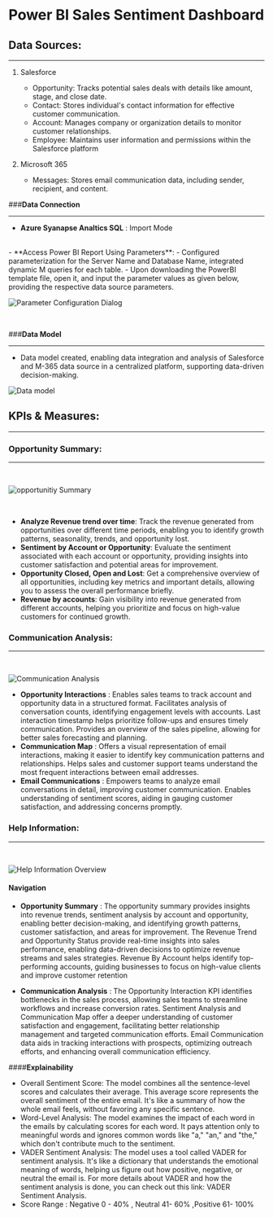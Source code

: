 
# Power BI Sales Sentiment Dashboard

## Data Sources: 

---

1. Salesforce    
    - Opportunity: Tracks potential sales deals with details like amount, stage, and close date.                                             
    - Contact: Stores individual's contact information for effective customer communication.
    - Account: Manages company or organization details to monitor customer relationships.
    - Employee: Maintains user information and permissions within the Salesforce platform
    
 2. Microsoft 365 
    - Messages: Stores email communication data, including sender, recipient, and content.


###**Data Connection** 

---

 - **Azure Syanapse Analtics SQL** : Import Mode 
 <br>
 - **Access Power BI Report Using Parameters**:
    - Configured parameterization for the Server Name and Database Name, integrated dynamic M queries for each table.
    - Upon downloading the PowerBI template file, open it, and input the parameter values as given below, providing the respective data source parameters.

![Parameter Configuration Dialog](https://dev.azure.com/Microsoft-Graph-Data-Connect-Solution-23-SMS-7186/3b38bb2b-5d73-4d2e-a6f9-3be46e53ce1e/_apis/git/repositories/7bf497aa-7f32-4bf9-afab-1fdb00605e14/items?path=/docs/media/Parameters.PNG&versionDescriptor%5BversionOptions%5D=0&versionDescriptor%5BversionType%5D=0&versionDescriptor%5Bversion%5D=feature/pbi&resolveLfs=true&%24format=octetStream&api-version=5.0)

<br>



###**Data Model** 

---

 - Data model created, enabling data integration and analysis of Salesforce and M-365 data source in a centralized platform, supporting data-driven decision-making.

![Data model](https://dev.azure.com/Microsoft-Graph-Data-Connect-Solution-23-SMS-7186/3b38bb2b-5d73-4d2e-a6f9-3be46e53ce1e/_apis/git/repositories/7bf497aa-7f32-4bf9-afab-1fdb00605e14/items?path=/docs/media/DataModel.PNG&versionDescriptor%5BversionOptions%5D=0&versionDescriptor%5BversionType%5D=0&versionDescriptor%5Bversion%5D=feature/readme-page-update-001&resolveLfs=true&%24format=octetStream&api-version=5.0)




## KPIs & Measures:

-----
 
 
### Opportunity Summary:




---

<br>

![opportunitiy Summary](https://dev.azure.com/Microsoft-Graph-Data-Connect-Solution-23-SMS-7186/3b38bb2b-5d73-4d2e-a6f9-3be46e53ce1e/_apis/git/repositories/7bf497aa-7f32-4bf9-afab-1fdb00605e14/items?path=/docs/media/OpportunitySummary.PNG&versionDescriptor%5BversionOptions%5D=0&versionDescriptor%5BversionType%5D=0&versionDescriptor%5Bversion%5D=feature/pbi&resolveLfs=true&%24format=octetStream&api-version=5.0)

<br>


- **Analyze Revenue trend over time**: Track the revenue generated from opportunities over different time periods, enabling you to identify growth patterns, seasonality, trends, and opportunity lost.
- **Sentiment by Account or Opportunity**: Evaluate the sentiment associated with each account or opportunity, providing insights into customer satisfaction and potential areas for improvement.
- **Opportunity  Closed, Open and Lost**: Get a comprehensive overview of all opportunities, including key metrics and important details, allowing you to assess the overall performance briefly.
- **Revenue by accounts**: Gain visibility into revenue generated from different accounts, helping you prioritize and focus on high-value customers for continued growth.

### Communication Analysis:



---
<br>


![Communication Analysis](https://dev.azure.com/Microsoft-Graph-Data-Connect-Solution-23-SMS-7186/3b38bb2b-5d73-4d2e-a6f9-3be46e53ce1e/_apis/git/repositories/7bf497aa-7f32-4bf9-afab-1fdb00605e14/items?path=/docs/media/CommunicationAnalysis.png&versionDescriptor%5BversionOptions%5D=0&versionDescriptor%5BversionType%5D=0&versionDescriptor%5Bversion%5D=feature/pbi&resolveLfs=true&%24format=octetStream&api-version=5.0)



- **Opportunity Interactions** : Enables sales teams to track account and opportunity data in a structured format. Facilitates analysis of conversation counts, identifying engagement levels with accounts. Last interaction timestamp helps prioritize follow-ups and ensures timely communication. Provides an overview of the sales pipeline, allowing for better sales forecasting and planning.
- **Communication Map** : Offers a visual representation of email interactions, making it easier to identify key communication patterns and relationships. Helps sales and customer support teams understand the most frequent interactions between email addresses. 
- **Email Communications** : Empowers teams to analyze email conversations in detail, improving customer communication. Enables understanding of sentiment scores, aiding in gauging customer satisfaction, and addressing concerns promptly.



### Help Information:




---

<br>

![Help Information Overview](https://dev.azure.com/Microsoft-Graph-Data-Connect-Solution-23-SMS-7186/3b38bb2b-5d73-4d2e-a6f9-3be46e53ce1e/_apis/git/repositories/7bf497aa-7f32-4bf9-afab-1fdb00605e14/items?path=/docs/media/HelpInformation.png&versionDescriptor%5BversionOptions%5D=0&versionDescriptor%5BversionType%5D=0&versionDescriptor%5Bversion%5D=feature/pbi&resolveLfs=true&%24format=octetStream&api-version=5.0)


#### **Navigation**

- **Opportunity Summary** :
   The opportunity summary provides insights into revenue trends, sentiment analysis by account and opportunity, enabling better decision-making, and identifying growth patterns, customer satisfaction, and areas for improvement.
   The Revenue Trend and Opportunity Status provide real-time insights into sales performance, enabling data-driven decisions to optimize revenue streams and sales strategies.
   Revenue By Account helps identify top-performing accounts, guiding businesses to focus on high-value clients and improve customer retention

- **Communication Analysis** :
   The Opportunity Interaction KPI identifies bottlenecks in the sales process, allowing sales teams to streamline workflows and increase conversion rates.
   Sentiment Analysis and Communication Map offer a deeper understanding of customer satisfaction and engagement, facilitating better relationship management and targeted communication efforts.
   Email Communication data aids in tracking interactions with prospects, optimizing outreach efforts, and enhancing overall communication efficiency.

####**Explainability**

- Overall Sentiment Score: The model combines all the sentence-level scores and calculates their average. This average score represents the overall sentiment of the entire email. It's like a summary of how the whole email feels, without favoring any specific sentence.
- Word-Level Analysis: The model examines the impact of each word in the emails by calculating scores for each word. It pays attention only to meaningful words and ignores common words like "a," "an," and "the," which don't contribute much to the sentiment.
- VADER Sentiment Analysis: The model uses a tool called VADER for sentiment analysis. It's like a dictionary that understands the emotional meaning of words, helping us figure out how positive, negative, or neutral the email is. For more details about VADER and how the sentiment analysis is done, you can check out this link: VADER Sentiment Analysis.
- Score Range : Negative  0 - 40% , Neutral  41- 60% ,Positive  61- 100%  
